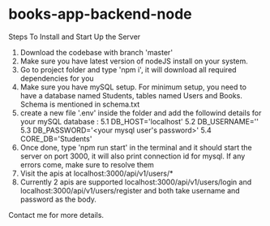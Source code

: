 # books-app-backend-node

Steps To Install and Start Up the Server
1. Download the codebase with branch 'master'
2. Make sure you have latest version of nodeJS install on your system.
3. Go to project folder and type 'npm i', it will download all required dependencies for you
4. Make sure you have mySQL setup. For minimum setup, you need to have a database named Students, tables named Users and Books. Schema is mentioned in schema.txt
5. create a new file '.env' inside the folder and add the followind details for your mySQL database :
  5.1 DB_HOST='localhost'
  5.2 DB_USERNAME='<your mysql username>'
  5.3 DB_PASSWORD='<your mysql user's password>'
  5.4 CORE_DB='Students'
6. Once done, type 'npm run start' in the terminal and it should start the server on port 3000, it will also print connection id for mysql. If any errors come, make sure to resolve them
7. Visit the apis at localhost:3000/api/v1/users/*
8. Currently 2 apis are supported localhost:3000/api/v1/users/login and localhost:3000/api/v1/users/register and both take username and password as the body.

Contact me for more details.
